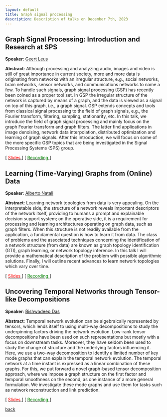 ```yaml
---
layout: default
title: Graph signal processing
description: Description of talks on December 7th, 2023
---
```


## Graph Signal Processing: Introduction and Research at SPS

**Speaker**: [Geert Leus](https://sps.ewi.tudelft.nl/People/bio.php?id=3)

**Abstract**: Although processing and analyzing audio, images and video is still of great importance in current society, more and more data is originating from networks with an irregular structure, e.g., social networks, brain networks, sensor networks, and communications networks to name a few. To handle such signals, graph signal processing (GSP) has recently been coined as a proper tool set. In GSP the irregular structure of the network is captured by means of a graph, and the data is viewed as a signal on top of this graph, i.e., a graph signal. GSP extends concepts and tools from classical signal processing to the field of graph signals, e.g., the Fourier transform, filtering, sampling, stationarity, etc. In this talk, we introduce the field of graph signal processing and mainly focus on the graph Fourier transform and graph filters. The latter find applications in image denoising, network data interpolation, distributed optimization and learning of graph signals. After this introduction, we will focus on some of the more specific GSP topics that are being investigated in the Signal Processing Systems (SPS) group.

[ [<span style="color:red">Slides</span>
](https://surfdrive.surf.nl/files/index.php/s/UoTuXag75v7jptT) ] [ [<span style="color:green">Recording</span>
](https://www.youtube.com/watch?v=O6rxAIbqqMo&ab_channel=Elvinisufi) ]

## Learning (Time-Varying) Graphs from (Online) Data 


**Speaker**: [Alberto Natali](https://scholar.google.it/citations?user=NC9UHssAAAAJ&hl=en) 

**Abstract**: Learning network topologies from data is very appealing. On the interpretable side, the structure of a network reveals important descriptors of the network itself, providing to humans a prompt and explainable decision support system; on the operative side, it is a requirement for processing and learning architectures operating on graph data, such as graph filters. When this structure is not readily available from the application, a fundamental question is how to learn it from data. The class of problems and the associated techniques concerning the identification of a network structure (from data) are known as graph topology identification (GTI), graph learning, or network topology inference. In this talk I will provide a mathematical description of the problem with possible algorithmic solutions. Finally, I will outline recent advances to learn network topologies which vary over time.

[ [<span style="color:red">Slides</span>
](https://surfdrive.surf.nl/files/index.php/s/UoTuXag75v7jptT) ] [ [<span style="color:green">Recording</span>
](https://www.youtube.com/watch?v=kCUVcRBg0nc&ab_channel=Elvinisufi) ]



## Uncovering Temporal Networks through Tensor-like Decompositions

**Speaker**: [Bishwadeep Das](https://scholar.google.com/citations?user=3D96umoAAAAJ&hl=en)

**Abstract**: Temporal network evolution can be algebraically represented by tensors, which lends itself to using multi-way decompositions to study the underpinning factors driving the network evolution. Low-rank tensor decompositions have been used on such representations but mostly with a focus on downstream tasks. Moreover, they have seldom been used to study the change of structure and the underlying factors influencing it. Here, we use a two-way decomposition to identify a limited number of key mode graphs that can explain the temporal network evolution. The temporal network at a time instant is expressed as a linear combination of these graphs. For this, we put forward a novel graph-based tensor decomposition approach, where we impose a graph structure on the first factor and temporal smoothness on the second, as one instance of a more general formulation. We investigate these mode graphs and use them for tasks such as network reconstruction and link prediction.

[ [<span style="color:red">Slides</span>
](https://surfdrive.surf.nl/files/index.php/s/UoTuXag75v7jptT) ] [ [<span style="color:green">Recording</span>
](https://www.youtube.com/watch?v=wUy4S24fjoA&ab_channel=Elvinisufi) ]





[back](../index.md#december-7th-2023-graph-signal-processing)
